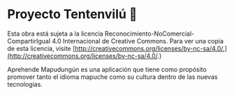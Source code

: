 # Proyecto Tentenvilú :snake:

Esta obra está sujeta a la licencia Reconocimiento-NoComercial-CompartirIgual 4.0 Internacional de Creative Commons. Para ver una copia de esta licencia, visite [http://creativecommons.org/licenses/by-nc-sa/4.0/.](http://creativecommons.org/licenses/by-nc-sa/4.0/.)

Aprehende Mapudungún es una aplicación que tiene como propósito promover tanto el idioma mapuche como su cultura dentro de las nuevas tecnologias. 
